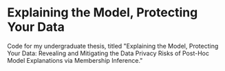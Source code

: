 # Explaining the Model, Protecting Your Data
Code for my undergraduate thesis, titled "Explaining the Model, Protecting Your Data: Revealing and Mitigating the Data Privacy Risks of Post-Hoc Model Explanations via Membership Inference."

